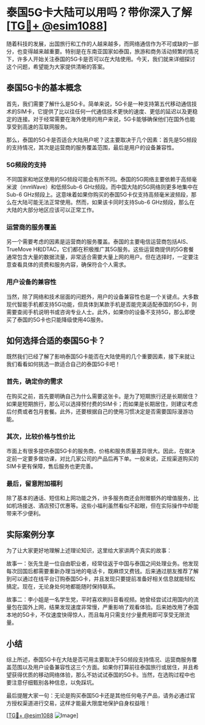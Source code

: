 # 泰国5G卡大陆可以用吗？带你深入了解[[TG💪+ @esim1088](https://t.me/s/esim1088)]

随着科技的发展，出国旅行和工作的人越来越多，而网络通信作为不可或缺的一部分，也变得越来越重要。特别是在东南亚国家如泰国，旅游和商务活动频繁的情况下，许多人开始关注泰国的5G卡是否可以在大陆使用。今天，我们就来详细探讨这个问题，希望能为大家提供清晰的答案。

## 泰国5G卡的基本概念

首先，我们需要了解什么是5G卡。简单来说，5G卡是一种支持第五代移动通信技术的SIM卡，它提供了比以往任何一代通信技术更快的速度、更低的延迟以及更稳定的连接。对于经常需要在海外使用的用户来说，5G卡能够确保他们在国外也能享受到高速的互联网服务。

那么，泰国的5G卡是否适合大陆用户呢？这主要取决于几个因素：首先是5G频段的支持情况，其次是运营商的服务覆盖范围，最后是用户的设备兼容性。

### 5G频段的支持

不同国家和地区使用的5G频段可能会有所不同。泰国的5G网络主要依赖于高频毫米波（mmWave）和低频Sub-6 GHz频段。而中国大陆的5G网络则更多地集中在Sub-6 GHz频段上。这意味着如果你购买的泰国5G卡仅支持高频毫米波频段，那么在大陆可能无法正常使用。然而，如果该卡同时支持Sub-6 GHz频段，那么在大陆的大部分地区应该可以正常工作。

### 运营商的服务覆盖

另一个需要考虑的因素是运营商的服务覆盖。泰国的主要电信运营商包括AIS、TrueMove H和DTAC，它们都在积极推广其5G服务。这些运营商提供的5G套餐通常包含大量的数据流量，非常适合需要大量上网的用户。但在选择时，一定要注意查看具体的资费和服务内容，确保符合个人需求。

### 用户设备的兼容性

当然，除了网络和技术层面的问题外，用户的设备兼容性也是一个关键点。大多数现代智能手机都支持5G功能，但具体到某款手机是否能完美适配泰国的5G卡，则需要查阅手机说明书或咨询专业人士。此外，如果你的设备不支持5G，那么即使买了泰国的5G卡也只能降级使用4G服务。

## 如何选择合适的泰国5G卡？

既然我们已经了解了影响泰国5G卡能否在大陆使用的几个重要因素，接下来就让我们看看如何挑选一款适合自己的泰国5G卡吧！

### 首先，确定你的需求

在购买之前，首先要明确自己为什么需要这张卡。是为了短期旅行还是长期居住？如果是短期旅行，那么可以选择预付费的SIM卡；而如果是长期居住，则建议考虑后付费或者包月套餐。此外，还要根据自己的使用习惯决定是否需要国际漫游功能。

### 其次，比较价格与性价比

市面上有很多提供泰国5G卡的服务商，价格和服务质量差异很大。因此，在做决定前一定要多做功课，对比几家公司的产品后再下单。一般来说，正规渠道购买的SIM卡更有保障，售后服务也更完善。

### 最后，留意附加福利

除了基本的通话、短信和上网功能之外，许多服务商还会附赠额外的增值服务，比如机场接送、酒店预订优惠等。这些小福利虽然看似不起眼，但在实际操作中却能带来不少便利。

## 实际案例分享

为了让大家更好地理解上述理论知识，这里给大家讲两个真实的故事：

故事一：张先生是一位自由职业者，经常往返于中国与泰国之间处理业务。他发现每次回国后都需要重新办理当地的电话卡，既麻烦又费钱。后来通过朋友推荐了解到可以通过在线平台订购泰国5G卡，并且发现只要提前准备好相关信息就能轻松搞定。现在，无论身处何地都能随时保持联系。

故事二：李小姐是一名学生党，平时喜欢刷抖音看视频。她曾经尝试过用国内的流量包在国外上网，结果发现速度非常慢，严重影响了观看体验。后来她改用了泰国本地的5G卡，不仅速度快得惊人，而且每月只需支付少量费用即可享受无限流量。

## 小结

综上所述，泰国5G卡在大陆是否可用主要取决于5G频段支持情况、运营商服务覆盖范围以及用户设备兼容性这三个方面。如果你打算前往泰国旅行或居住，并且希望获得优质的移动网络体验，那么不妨试试泰国的5G卡。当然，在选购过程中也要注意仔细甄别各种信息，以免踩坑。

最后提醒大家一句：无论是购买泰国5G卡还是其他任何电子产品，请务必通过官方授权渠道进行交易，这样才能最大限度地保护自身权益哦！

[[TG💪+ @esim1088](https://t.me/s/esim1088) ![Image](https://i.postimg.cc/4NQfJmqS/Snipaste-2025-05-13-00-14-12.png)]